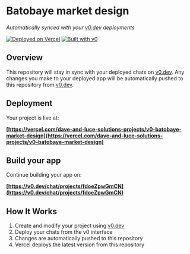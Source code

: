 # Batobaye market design

*Automatically synced with your [v0.dev](https://v0.dev) deployments*

[![Deployed on Vercel](https://img.shields.io/badge/Deployed%20on-Vercel-black?style=for-the-badge&logo=vercel)](https://vercel.com/dave-and-luce-solutions-projects/v0-batobaye-market-design)
[![Built with v0](https://img.shields.io/badge/Built%20with-v0.dev-black?style=for-the-badge)](https://v0.dev/chat/projects/fdoeZpwGmCN)

## Overview

This repository will stay in sync with your deployed chats on [v0.dev](https://v0.dev).
Any changes you make to your deployed app will be automatically pushed to this repository from [v0.dev](https://v0.dev).

## Deployment

Your project is live at:

**[https://vercel.com/dave-and-luce-solutions-projects/v0-batobaye-market-design](https://vercel.com/dave-and-luce-solutions-projects/v0-batobaye-market-design)**

## Build your app

Continue building your app on:

**[https://v0.dev/chat/projects/fdoeZpwGmCN](https://v0.dev/chat/projects/fdoeZpwGmCN)**

## How It Works

1. Create and modify your project using [v0.dev](https://v0.dev)
2. Deploy your chats from the v0 interface
3. Changes are automatically pushed to this repository
4. Vercel deploys the latest version from this repository